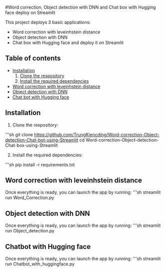 #Word correction, Object detection with DNN and Chat box with Hugging face deploy on Streamlit

This project deploys 3 basic applications:
- Word correction with leveinhstein distance
- Object detection with DNN
- Chat box with Hugging face
and deploy it on Streamlit

## Table of contents

- [Installation](#installation)
    1. [Clone the respository](#Clone)
    2. [Install the required dependencies](#Install)
- [Word correction with leveinhstein distance](#Word)
- [Object detection with DNN](#dnn)
- [Chat bot with Hugging face](#chatbot)


## Installation
1. Clone the respository:

'''sh
    git clone https://github.com/TrungKiencding/Word-correction-Object-detection-Chat-bot-using-Streamlit
    cd Word-correction-Object-detection-Chat-box-using-Streamlit

2. Install the required dependencies:

'''sh
    pip install -r requirements.txt 

## Word correction with leveinhstein distance
Once everything is ready, you can launch the app by running:
'''sh 
    streamlit run Word_Correction.py

## Object detection with DNN
Once everything is ready, you can launch the app by running:
'''sh
    streamlit run Object_detection.py

## Chatbot with Hugging face
Once everything is ready, you can launch the app by running:
'''sh
    streamlit run Chatbot_with_huggingface.py
